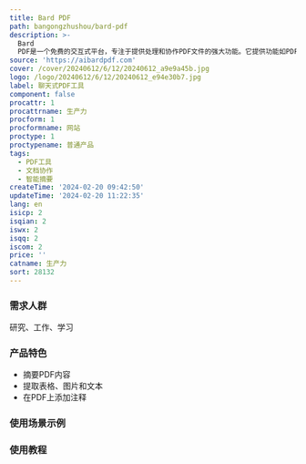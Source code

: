 ```yaml
---
title: Bard PDF
path: bangongzhushou/bard-pdf
description: >-
  Bard
  PDF是一个免费的交互式平台，专注于提供处理和协作PDF文件的强大功能。它提供功能如PDF内容摘要、表格图片和文本提取、直接在PDF上添加注释等。适用于研究者、专业人士和学生，帮助提高工作效率和学习成果。
source: 'https://aibardpdf.com'
cover: /cover/20240612/6/12/20240612_a9e9a45b.jpg
logo: /logo/20240612/6/12/20240612_e94e30b7.jpg
label: 聊天式PDF工具
component: false
procattr: 1
procattrname: 生产力
procform: 1
procformname: 网站
proctype: 1
proctypename: 普通产品
tags:
  - PDF工具
  - 文档协作
  - 智能摘要
createTime: '2024-02-20 09:42:50'
updateTime: '2024-02-20 11:22:35'
lang: en
isicp: 2
isqian: 2
iswx: 2
isqq: 2
iscom: 2
price: ''
catname: 生产力
sort: 28132
---
```




### 需求人群
研究、工作、学习

### 产品特色
- 摘要PDF内容
- 提取表格、图片和文本
- 在PDF上添加注释

### 使用场景示例


### 使用教程


  
